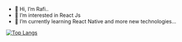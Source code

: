 - 👋 Hi, I’m Rafi..
- 👀 I’m interested in React Js
- 🌱 I’m currently learning React Native and more new technologies...

[![Top Langs](https://github-readme-stats.vercel.app/api/top-langs/?username=anuraghazra)](https://github.com/rafi4482/github-readme-stats)




<!---
rafi4482/rafi4482 is a ✨ special ✨ repository because its `README.md` (this file) appears on your GitHub profile.
You can click the Preview link to take a look at your changes.
--->
